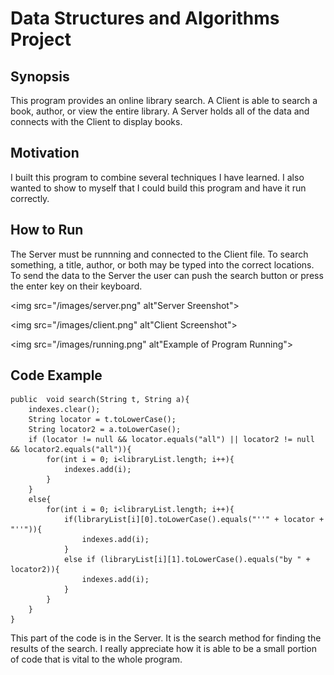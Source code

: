 # Data Structures and Algorithms Project

## Synopsis
This program provides an online library search. A Client is able to search a book, author, or view the entire library. A Server holds all of the data and connects with the Client to display books. 

## Motivation
I built this program to combine several techniques I have learned. I also wanted to show to myself that I could build this program and have it run correctly. 

## How to Run
The Server must be runnning and connected to the Client file. To search something, a title, author, or both may be typed into the correct locations. To send the data to the Server the user can push the search button or press the enter key on their keyboard. 

<img src="/images/server.png" alt"Server Sreenshot">

<img src="/images/client.png" alt"Client Screenshot">

<img src="/images/running.png" alt"Example of Program Running">


## Code Example
```
public  void search(String t, String a){
	indexes.clear();
	String locator = t.toLowerCase();
	String locator2 = a.toLowerCase();
	if (locator != null && locator.equals("all") || locator2 != null && locator2.equals("all")){
		for(int i = 0; i<libraryList.length; i++){
			indexes.add(i);
		}
	}
	else{
		for(int i = 0; i<libraryList.length; i++){
			if(libraryList[i][0].toLowerCase().equals("''" + locator + "''")){
				indexes.add(i);
			}
			else if (libraryList[i][1].toLowerCase().equals("by " + locator2)){
				indexes.add(i);
			}
		}
	}			
}
```
This part of the code is in the Server. It is the search method for finding the results of the search. I really appreciate how it is able to be a small portion of code that is vital to the whole program.
